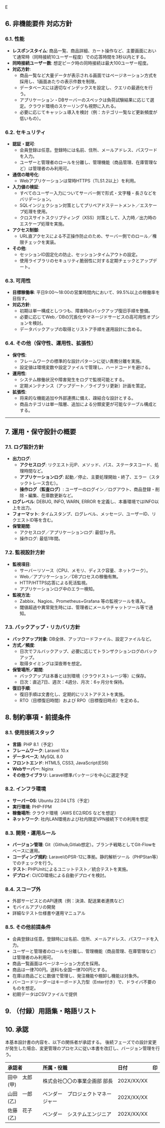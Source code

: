E
## 6. 非機能要件 対応方針

### 6.1. 性能

- **レスポンスタイム**: 商品一覧、商品詳細、カート操作など、主要画面において通常時（同時接続10ユーザー程度）での応答時間を3秒以内とする。
- **同時接続ユーザー数**: 想定ピーク時の同時接続は最大100ユーザー程度。
- **対応方針**:
    - 商品一覧など大量データが表示される画面ではページネーション方式を採用し、1画面あたりの表示件数を制限。
    - データベースには適切なインデックスを設定し、クエリの最適化を行う。
    - アプリケーション・DBサーバーのスペックは負荷試験結果に応じて選定。クラウド環境のスケーリングも視野に入れる。
    - 必要に応じてキャッシュ導入を検討（例：カテゴリ一覧など更新頻度が低いもの）。
  
### 6.2. セキュリティ

- **認証・認可**:
    - 会員登録は任意。登録時には名前、住所、メールアドレス、パスワードを入力。
    - ユーザーと管理者のロールを分離し、管理機能（商品管理、在庫管理など）は管理者のみ利用可。
- **通信の暗号化**:
    - Webアプリケーションは常時HTTPS（TLS1.2以上）を利用。
- **入力値の検証**:
    - すべてのユーザー入力についてサーバー側で形式・文字種・長さなどをバリデーション。
    - SQLインジェクション対策としてプリペアドステートメント／エスケープ処理を使用。
    - クロスサイトスクリプティング（XSS）対策として、入力時／出力時のエスケープ処理を実施。
- **アクセス制御**:
    - URL直アクセスによる不正操作防止のため、サーバー側でのロール／権限チェックを実装。
- **その他**:
    - セッションID固定化の防止、セッションタイムアウトの設定。
    - 使用ライブラリのセキュリティ脆弱性に対する定期チェックとアップデート。

### 6.3. 可用性

- **目標稼働率**: 平日9:00〜18:00の営業時間内において、99.5%以上の稼働率を目指す。
- **対応方針**:
    - 初期は単一構成としつつも、障害時のバックアップ復旧手順を整備。
    - 必要に応じてWeb／DBの冗長化やマネージドサービスの高可用性オプションを検討。
    - データバックアップの取得とリストア手順を運用設計に含める。

### 6.4. その他（保守性、運用性、拡張性）

- **保守性**:
    - フレームワークの標準的な設計パターンに従い責務分離を実施。
    - 設定値は環境変数や設定ファイルで管理し、ハードコードを避ける。
- **運用性**:
    - システム稼働状況や障害発生をログで監視可能とする。
    - 定期メンテナンス（アップデート／ライブラリ更新）計画を策定。
- **拡張性**:
    - 将来的な機能追加や外部連携に備え、疎結合な設計とする。
    - 商品カテゴリは単一階層、追加による分類変更が可能なテーブル構成とする。

---

## 7. 運用・保守設計の概要

### 7.1. ログ設計方針

- **出力ログ**:
    - **アクセスログ**: リクエスト元IP、メソッド、パス、ステータスコード、処理時間など。
    - **アプリケーションログ**: 起動／停止、主要処理開始・終了、エラー（スタックトレース含む）。
    - **操作ログ（監査ログ）**: ユーザーのログイン／ログアウト、商品登録・削除・編集、在庫数更新など。
- **ログレベル**: DEBUG, INFO, WARN, ERROR を定義し、本番環境ではINFO以上を出力。
- **フォーマット**: タイムスタンプ、ログレベル、メッセージ、ユーザーID、リクエストID等を含む。
- **保管期間**:
    - アクセスログ／アプリケーションログ: 最低1ヶ月。
    - 操作ログ: 最低1年間。

### 7.2. 監視設計方針

- **監視項目**:
    - サーバーリソース（CPU、メモリ、ディスク容量、ネットワーク）。
    - Web／アプリケーション／DBプロセスの稼働有無。
    - HTTP/HTTPS応答による死活監視。
    - アプリケーションログ中のエラー検知。
- **監視方法**:
    - Zabbix、Nagios、Prometheus+Grafana 等の監視ツールを導入。
    - 閾値超過や異常発生時には、管理者にメールやチャットツール等で通知。

### 7.3. バックアップ・リカバリ方針

- **バックアップ対象**: DB全体、アップロードファイル、設定ファイルなど。
- **方式／頻度**:
    - 日次でフルバックアップ、必要に応じてトランザクションログのバックアップ。
    - 取得タイミングは深夜帯を想定。
- **保管場所／期間**:
    - バックアップは本番とは別環境（クラウドストレージ等）に保存。
    - 日次：直近7日、週次：4週分、月次：6ヶ月分を保持。
- **復旧手順**:
    - 復旧手順は文書化し、定期的にリストアテストを実施。
    - RTO（目標復旧時間）および RPO（目標復旧時点）を定める。

## 8. 制約事項・前提条件

### 8.1. 使用技術スタック

- **言語**: PHP 8.1（予定）
- **フレームワーク**: Laravel 10.x
- **データベース**: MySQL 8.0
- **フロントエンド**: HTML5, CSS3, JavaScript(ES6)
- **Webサーバー**: Nginx
- **その他ライブラリ**: Laravel標準パッケージを中心に選定予定

### 8.2. インフラ環境

- **サーバーOS**: Ubuntu 22.04 LTS（予定）
- **実行環境**: PHP-FPM
- **稼働場所**: クラウド環境（AWS EC2/RDS などを想定）
- **ネットワーク**: 社内LAN環境および社内限定VPN接続下での利用を想定

### 8.3. 開発・運用ルール

- **バージョン管理**: Git（Github,Gitlab想定）。ブランチ戦略としてGit-Flowをベースに運用。
- **コーディング規約**: LaravelのPSR-12に準拠。静的解析ツール（PHPStan等）でのチェックを行う。
- **テスト**: PHPUnitによるユニットテスト／統合テストを実施。
- **デプロイ**: CI/CD環境による自動デプロイを検討。

### 8.4. スコープ外

- 外部サービスとのAPI連携（例：決済、配送業者連携など）
- モバイルアプリの開発
- 詳細なテスト仕様書や運用マニュアル

### 8.5. その他前提条件

- 会員登録は任意。登録時には名前、住所、メールアドレス、パスワードを入力。
- ユーザーと管理者のロールを分離し、管理機能（商品管理、在庫管理など）は管理者のみ利用可。
- 商品一覧画面はページネーション方式を採用。
- 商品は一律700円。送料も全国一律700円とする。
- 在庫は商品ごとに数値で管理し、発注機能や棚卸し機能は対象外。
- バーコードリーダーはキーボード入力型（Enter付き）で、ドライバ不要のものを想定。
- 初期データはCSVファイルで提供

## 9. （付録）用語集・略語リスト

## 10. 承認

本基本設計書の内容を、以下の関係者が承認する。
後続フェーズでの設計変更が発生した場合、変更管理のプロセスに従い本書を改訂し、バージョン管理を行う。

| 承認者        | 所属・役職          | 日付         | 印 |
| :------------ | :------------------ | :----------- | :- |
|田中　太郎  (甲)   | 株式会社〇〇の事業企画部 部長  | 202X/XX/XX   |    |
|山田　一郎  (乙)   | ベンダー　プロジェクトマネージャー    | 202X/XX/XX   |    |
|佐藤　花子 (乙)   | ベンダー　システムエンジニア | 202X/XX/XX   |    |
